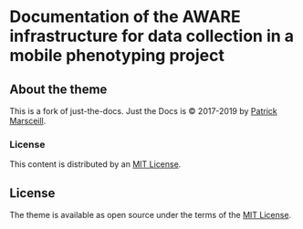 # Documentation of the AWARE infrastructure for data collection in a mobile phenotyping project
## About the theme
This is a fork of just-the-docs.
Just the Docs is &copy; 2017-2019 by <a href="http://patrickmarsceill.com"> Patrick Marsceill</a>.

### License
This content is distributed by an <a href="https://github.com/PennLINC/PennLINC.github.io/tree/master/LICENSE.txt"> MIT License</a>.

## License

The theme is available as open source under the terms of the <a href="http://opensource.org/licenses/MIT"> MIT License</a>.
